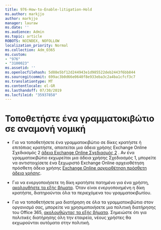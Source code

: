 ```yaml
---
title: 976-How-to-Enable-litigation-Hold
ms.author: markjjo
author: markjjo
manager: lauraw
ms.date: ''
ms.audience: Admin
ms.topic: article
ROBOTS: NOINDEX, NOFOLLOW
localization_priority: Normal
ms.collection: Adm_O365
ms.custom:
- "976"
- "3100023"
ms.assetid: ''
ms.openlocfilehash: 5d88e5bf12d244943e1d985522deb2443f6bb844
ms.sourcegitcommit: 699ac3b0d66e0640f8e933eba3c2a4ba1cfcf3c7
ms.translationtype: MT
ms.contentlocale: el-GR
ms.lasthandoff: 07/30/2019
ms.locfileid: "35937858"
---
```

# <a name="place-a-mailbox-on-legal-hold"></a>Τοποθετήστε ένα γραμματοκιβώτιο σε αναμονή νομική

- Για να τοποθετήσετε ένα γραμματοκιβώτιο σε δίκες κρατήστε ή επιτόπιας κρατήστε, απαιτείται μια άδεια χρήσης Exchange Online Σχεδιασμός 2 [άδεια Exchange Online Σχεδιασμός 2](https://docs.microsoft.com/office365/servicedescriptions/office-365-platform-service-description/office-365-plan-options) . Αν ένα γραμματοκιβώτιο εκχωρείται μια άδεια χρήσης Σχεδιασμός 1, μπορείτε να αντιστοιχίσετε ένα ξεχωριστό Exchange Online αρχειοθέτηση πρόσθετη άδεια χρήσης [Exchange Online αρχειοθέτηση πρόσθετη άδεια χρήσης](https://docs.microsoft.com/office365/servicedescriptions/exchange-online-archiving-service-description).

- Για να ενεργοποιήσετε τη δίκη κρατήστε πατημένο για ένα χρήστη, [ακολουθήστε τα εξής βήματα](https://docs.microsoft.com/office365/SecurityCompliance/place-a-mailbox-on-litigation-hold). Όταν είναι ενεργοποιημένη η δίκη κρατήστε, διατηρούνται όλα τα περιεχόμενα του γραμματοκιβωτίου.

- Για να τοποθετήσετε μια διατήρηση σε όλα τα γραμματοκιβώτια στον οργανισμό σας, μπορείτε να χρησιμοποιήσετε μια πολιτική διατήρησης του Office 365, [ακολουθώντας τα εξής βήματα](https://docs.microsoft.com/en-us/office365/securitycompliance/create-a-litigation-hold). Σημειώστε ότι για πολιτικές διατήρησης όλη την εταιρεία, νέους χρήστες θα εκχωρούνται αυτόματα στην πολιτική.
